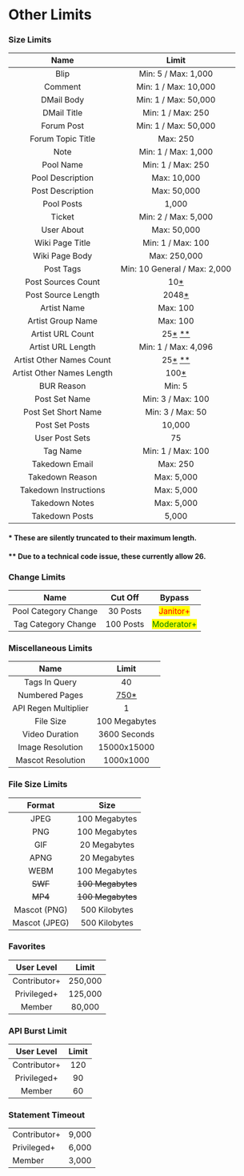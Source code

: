 # Other Limits

### Size Limits



|            Name           |                                                                             Limit                                                                             |
| :-----------------------: | :-----------------------------------------------------------------------------------------------------------------------------------------------------------: |
|            Blip           |                                                                      Min: 5 / Max: 1,000                                                                      |
|          Comment          |                                                                      Min: 1 / Max: 10,000                                                                     |
|         DMail Body        |                                                                      Min: 1 / Max: 50,000                                                                     |
|        DMail Title        |                                                                       Min: 1 / Max: 250                                                                       |
|         Forum Post        |                                                                      Min: 1 / Max: 50,000                                                                     |
|     Forum Topic Title     |                                                                            Max: 250                                                                           |
|            Note           |                                                                      Min: 1 / Max: 1,000                                                                      |
|         Pool Name         |                                                                       Min: 1 / Max: 250                                                                       |
|      Pool Description     |                                                                          Max: 10,000                                                                          |
|      Post Description     |                                                                          Max: 50,000                                                                          |
|         Pool Posts        |                                                                             1,000                                                                             |
|           Ticket          |                                                                      Min: 2 / Max: 5,000                                                                      |
|         User About        |                                                                          Max: 50,000                                                                          |
|      Wiki Page Title      |                                                                       Min: 1 / Max: 100                                                                       |
|       Wiki Page Body      |                                                                          Max: 250,000                                                                         |
|         Post Tags         |                                                                  Min: 10 General / Max: 2,000                                                                 |
|     Post Sources Count    |                                         10[\*](other-limits.md#these-are-silently-truncated-to-their-maximum-length.)                                         |
|     Post Source Length    |                                        2048[\*](other-limits.md#these-are-silently-truncated-to-their-maximum-length.)                                        |
|        Artist Name        |                                                                            Max: 100                                                                           |
|     Artist Group Name     |                                                                            Max: 100                                                                           |
|      Artist URL Count     | 25[\*](other-limits.md#these-are-silently-truncated-to-their-maximum-length.) [\*\*](other-limits.md#due-to-a-technical-code-issue-these-currently-allow-26.) |
|     Artist URL Length     |                                                                      Min: 1 / Max: 4,096                                                                      |
|  Artist Other Names Count | 25[\*](other-limits.md#these-are-silently-truncated-to-their-maximum-length.) [\*\*](other-limits.md#due-to-a-technical-code-issue-these-currently-allow-26.) |
| Artist Other Names Length |                                         100[\*](other-limits.md#these-are-silently-truncated-to-their-maximum-length.)                                        |
|         BUR Reason        |                                                                             Min: 5                                                                            |
|       Post Set Name       |                                                                       Min: 3 / Max: 100                                                                       |
|    Post Set Short Name    |                                                                        Min: 3 / Max: 50                                                                       |
|       Post Set Posts      |                                                                             10,000                                                                            |
|       User Post Sets      |                                                                               75                                                                              |
|          Tag Name         |                                                                       Min: 1 / Max: 100                                                                       |
|       Takedown Email      |                                                                            Max: 250                                                                           |
|      Takedown Reason      |                                                                           Max: 5,000                                                                          |
|   Takedown Instructions   |                                                                           Max: 5,000                                                                          |
|       Takedown Notes      |                                                                           Max: 5,000                                                                          |
|       Takedown Posts      |                                                                             5,000                                                                             |

#### \* These are silently truncated to their maximum length.

#### \*\* Due to a technical code issue, these currently allow 26.

### Change Limits

|         Name         |  Cut Off  |                    Bypass                    |
| :------------------: | :-------: | :------------------------------------------: |
| Pool Category Change |  30 Posts |   <mark style="color:red;">Janitor+</mark>   |
|  Tag Category Change | 100 Posts | <mark style="color:green;">Moderator+</mark> |

### Miscellaneous Limits

|         Name         |                Limit               |
| :------------------: | :--------------------------------: |
|     Tags In Query    |                 40                 |
|    Numbered Pages    | [750\*](search-parameters.md#page) |
| API Regen Multiplier |                  1                 |
|       File Size      |            100 Megabytes           |
|    Video Duration    |            3600 Seconds            |
|   Image Resolution   |             15000x15000            |
|   Mascot Resolution  |              1000x1000             |

### File Size Limits

|     Format    |        Size       |
| :-----------: | :---------------: |
|      JPEG     |   100 Megabytes   |
|      PNG      |   100 Megabytes   |
|      GIF      |    20 Megabytes   |
|      APNG     |    20 Megabytes   |
|      WEBM     |   100 Megabytes   |
|    ~~SWF~~    | ~~100 Megabytes~~ |
|    ~~MP4~~    | ~~100 Megabytes~~ |
|  Mascot (PNG) |   500 Kilobytes   |
| Mascot (JPEG) |   500 Kilobytes   |

### Favorites

|  User Level  |  Limit  |
| :----------: | :-----: |
| Contributor+ | 250,000 |
|  Privileged+ | 125,000 |
|    Member    |  80,000 |

### API Burst Limit

|  User Level  | Limit |
| :----------: | :---: |
| Contributor+ |  120  |
|  Privileged+ |   90  |
|    Member    |   60  |

### Statement Timeout

|              |       |
| ------------ | ----- |
| Contributor+ | 9,000 |
| Privileged+  | 6,000 |
| Member       | 3,000 |
